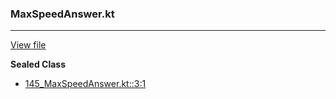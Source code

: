 ### MaxSpeedAnswer.kt
---
[View file](files/145_MaxSpeedAnswer.kt)

**Sealed Class**

 - [145_MaxSpeedAnswer.kt::3:1](files/145_MaxSpeedAnswer.kt#L:3)
